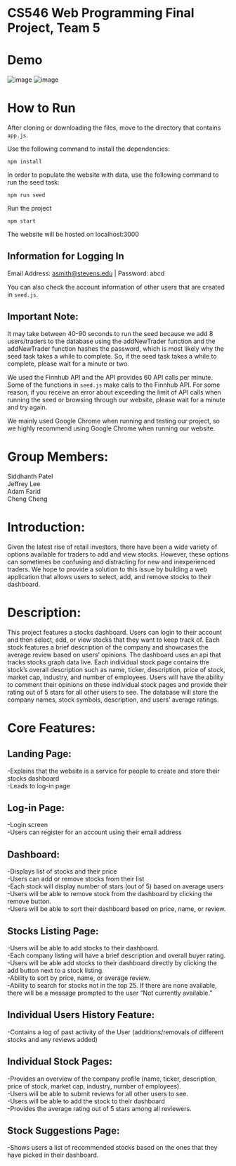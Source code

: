 # CS546 Web Programming Final Project, Team 5

# Demo  
![image](https://user-images.githubusercontent.com/16050804/188713091-0f307566-a9d1-43ba-aa84-4100640ad5eb.png)
![image](https://user-images.githubusercontent.com/16050804/188713169-f595b142-bcaa-4cef-bb93-0996623b9d64.png)


# How to Run  
After cloning or downloading the files, move to the directory that contains ```app.js```.

Use the following command to install the dependencies:  
```
npm install
```  
  
In order to populate the website with data, use the following command to run the seed task:  
```
npm run seed
```  
  
Run the project  
```
npm start
```  

The website will be hosted on localhost:3000  

## Information for Logging In
Email Address: asmith@stevens.edu | Password: abcd

You can also check the account information of other users that are created in ```seed.js```.

## Important Note:
It may take between 40-90 seconds to run the seed because we add 8 users/traders to the database using the addNewTrader function and the addNewTrader function hashes the password, which is most likely why the seed task takes a while to complete. So, if the seed task takes a while to complete, please wait for a minute or two.

We used the Finnhub API and the API provides 60 API calls per minute. Some of the functions in ```seed.js``` make calls to the Finnhub API. For some reason, if you receive an error about exceeding the limit of API calls when running the seed or browsing through our website, please wait for a minute and try again.

We mainly used Google Chrome when running and testing our project, so we highly recommend using Google Chrome when running our website.

# Group Members:  
Siddhanth Patel  
Jeffrey Lee  
Adam Farid  
Cheng Cheng  


# Introduction:  
Given the latest rise of retail investors, there have been a wide variety of options available for traders to add and view stocks. However, these options can sometimes be confusing and distracting for new and inexperienced traders. We hope to provide a solution to this issue by building a web application that allows users to select, add, and remove stocks to their dashboard.

# Description:  
This project features a stocks dashboard. Users can login to their account and then select, add, or view stocks that they want to keep track of. Each stock features a brief description of the company and showcases the average review based on users’ opinions. The dashboard uses an api that tracks stocks graph data live. Each individual stock page contains the stock’s overall description such as name, ticker, description, price of stock, market cap, industry, and number of employees. Users will have the ability to comment their opinions on these individual stock pages and provide their rating out of 5 stars for all other users to see. The database will store the company names, stock symbols, description, and users’ average ratings.

# Core Features:  

## Landing Page:  
-Explains that the website is a service for people to create and store their stocks dashboard  
-Leads to log-in page  

## Log-in Page:  
-Login screen  
-Users can register for an account using their email address  

## Dashboard:  
-Displays list of stocks and their price  
-Users can add or remove stocks from their list  
-Each stock will display number of stars (out of 5) based on average users  
-Users will be able to remove stock from the dashboard by clicking the remove button.  
-Users will be able to sort their dashboard based on price, name, or review.  

## Stocks Listing Page:  
-Users will be able to add stocks to their dashboard.  
-Each company listing will have a brief description and overall buyer rating.  
-Users will be able add stocks to their dashboard directly by clicking the add button next to a stock listing.  
-Ability to sort by price, name, or average review.  
-Ability to search for stocks not in the top 25. If there are none available, there will be a message prompted to the user “Not currently available.”  

## Individual Users History Feature:  
-Contains a log of past activity of the User (additions/removals of different stocks and any reviews added)  

## Individual Stock Pages:  
-Provides an overview of the company profile (name, ticker, description, price of stock, market cap, industry, number of employees).  
-Users will be able to submit reviews for all other users to see.  
-Users will be able to add the stock to their dashboard  
-Provides the average rating out of 5 stars among all reviewers.  

## Stock Suggestions Page:
-Shows users a list of recommended stocks based on the ones that they have picked in their dashboard.

